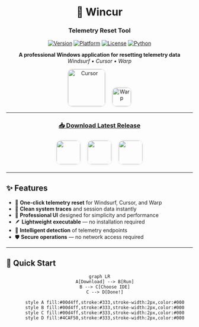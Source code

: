 <div align="center">

# 🎯 Wincur  
### **Telemetry Reset Tool**

[![Version](https://img.shields.io/badge/version-1.0.0-blue?style=for-the-badge)](https://github.com/FilippoDeSilva/wincur/releases)
[![Platform](https://img.shields.io/badge/platform-Windows-0078D6?style=for-the-badge&logo=windows)](https://github.com/FilippoDeSilva/wincur)
[![License](https://img.shields.io/badge/license-MIT-green?style=for-the-badge)](LICENSE)
[![Python](https://img.shields.io/badge/python-3.7+-3776AB?style=for-the-badge&logo=python&logoColor=white)](https://www.python.org/)

**A professional Windows application for resetting telemetry data**  
*Windsurf • Cursor • Warp*

<p align="center">
  <!-- <img src="https://exafunction.github.io/public/brand/windsurf-black-symbol.svg" alt="Windsurf" width="48" height="48" style="border-radius: 12px; margin: 0 8px; box-shadow: 0 0 4px rgba(0,0,0,0.2);"> -->
  <img src="https://images.ctfassets.net/lzny33ho1g45/292nxK13Z1TO0KZxK7jbzS/587fa7b203ca183c9180634956e3aa04/windsurf-vs-cursor-hero.jpg?fm=jpg&q=31&fit=thumb&w=1520&h=760" alt="Cursor" width="100" height="100" style="border-radius: 12px; margin: 0 8px; box-shadow: 0 0 4px rgba(0,0,0,0.2);">
  <img src="https://pic.macked.app/static/de7031e6fe1c927d222e39770698ef2a-1750826851.webp" alt="Warp" width="50" height="50" style="border-radius: 12px; margin: 0 8px; box-shadow: 0 0 4px rgba(0,0,0,0.2);">
</p>

---

### [📥 Download Latest Release](https://github.com/FilippoDeSilva/win-cur/releases/tag/v1.0.0-prerelease)

<p align="center">
  <img src="https://exafunction.github.io/public/brand/windsurf-black-symbol.svg" width="64" height="64" style="border-radius: 12px; margin: 8px; box-shadow: 0 0 6px rgba(0,0,0,0.1);">
  <img src="https://cdn-icons-png.flaticon.com/512/32/32179.png" width="64" height="64" style="border-radius: 12px; margin: 8px; box-shadow: 0 0 6px rgba(0,0,0,0.1);">
  <img src="https://seeklogo.com/images/W/warp-terminal-logo-7B7BDE2E68-seeklogo.com.png" width="64" height="64" style="border-radius: 12px; margin: 8px; box-shadow: 0 0 6px rgba(0,0,0,0.1);">
</p>

</div>

---

## ✨ Features

- 🔄 **One-click telemetry reset** for Windsurf, Cursor, and Warp  
- 🧹 **Clean system traces** and session data instantly  
- 💼 **Professional UI** designed for simplicity and performance  
- 🪶 **Lightweight executable** — no installation required  
- 🧠 **Intelligent detection** of telemetry endpoints  
- 🛡️ **Secure operations** — no network access required  

---

## 🚀 Quick Start

<div align="center">

```mermaid
graph LR
    A[Download] --> B[Run]
    B --> C[Choose IDE]
    C --> D[Done!]

    style A fill:#00d4ff,stroke:#333,stroke-width:2px,color:#000
    style B fill:#00d4ff,stroke:#333,stroke-width:2px,color:#000
    style C fill:#00d4ff,stroke:#333,stroke-width:2px,color:#000
    style D fill:#4CAF50,stroke:#333,stroke-width:2px,color:#000

